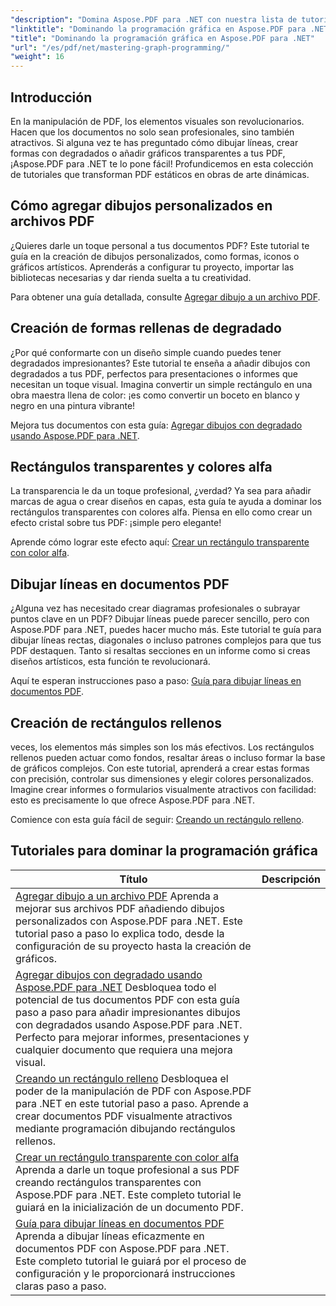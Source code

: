 ```yaml
---
"description": "Domina Aspose.PDF para .NET con nuestra lista de tutoriales. Aprende mejoras de dibujo como degradados, rectángulos rellenos y líneas en archivos PDF. Guía paso a paso."
"linktitle": "Dominando la programación gráfica en Aspose.PDF para .NET"
"title": "Dominando la programación gráfica en Aspose.PDF para .NET"
"url": "/es/pdf/net/mastering-graph-programming/"
"weight": 16
---
```


## Introducción

En la manipulación de PDF, los elementos visuales son revolucionarios. Hacen que los documentos no solo sean profesionales, sino también atractivos. Si alguna vez te has preguntado cómo dibujar líneas, crear formas con degradados o añadir gráficos transparentes a tus PDF, ¡Aspose.PDF para .NET te lo pone fácil! Profundicemos en esta colección de tutoriales que transforman PDF estáticos en obras de arte dinámicas.

## Cómo agregar dibujos personalizados en archivos PDF  

¿Quieres darle un toque personal a tus documentos PDF? Este tutorial te guía en la creación de dibujos personalizados, como formas, iconos o gráficos artísticos. Aprenderás a configurar tu proyecto, importar las bibliotecas necesarias y dar rienda suelta a tu creatividad.  

Para obtener una guía detallada, consulte [Agregar dibujo a un archivo PDF](./adding-drawing/).

## Creación de formas rellenas de degradado  

¿Por qué conformarte con un diseño simple cuando puedes tener degradados impresionantes? Este tutorial te enseña a añadir dibujos con degradados a tus PDF, perfectos para presentaciones o informes que necesitan un toque visual. Imagina convertir un simple rectángulo en una obra maestra llena de color: ¡es como convertir un boceto en blanco y negro en una pintura vibrante!  

Mejora tus documentos con esta guía: [Agregar dibujos con degradado usando Aspose.PDF para .NET](./add-gradient-filled-drawings/).


## Rectángulos transparentes y colores alfa  

La transparencia le da un toque profesional, ¿verdad? Ya sea para añadir marcas de agua o crear diseños en capas, esta guía te ayuda a dominar los rectángulos transparentes con colores alfa. Piensa en ello como crear un efecto cristal sobre tus PDF: ¡simple pero elegante!  

Aprende cómo lograr este efecto aquí: [Crear un rectángulo transparente con color alfa](./create-transparent-rectangle-with-alpha-color/).

## Dibujar líneas en documentos PDF  

¿Alguna vez has necesitado crear diagramas profesionales o subrayar puntos clave en un PDF? Dibujar líneas puede parecer sencillo, pero con Aspose.PDF para .NET, puedes hacer mucho más. Este tutorial te guía para dibujar líneas rectas, diagonales o incluso patrones complejos para que tus PDF destaquen. Tanto si resaltas secciones en un informe como si creas diseños artísticos, esta función te revolucionará.  

Aquí te esperan instrucciones paso a paso: [Guía para dibujar líneas en documentos PDF](./guide-to-drawing-lines/).

## Creación de rectángulos rellenos  

veces, los elementos más simples son los más efectivos. Los rectángulos rellenos pueden actuar como fondos, resaltar áreas o incluso formar la base de gráficos complejos. Con este tutorial, aprenderá a crear estas formas con precisión, controlar sus dimensiones y elegir colores personalizados. Imagine crear informes o formularios visualmente atractivos con facilidad: esto es precisamente lo que ofrece Aspose.PDF para .NET.  

Comience con esta guía fácil de seguir: [Creando un rectángulo relleno](./creating-filled-rectangle/).


## Tutoriales para dominar la programación gráfica
| Título | Descripción |
| --- | --- | 
| [Agregar dibujo a un archivo PDF](./adding-drawing/) Aprenda a mejorar sus archivos PDF añadiendo dibujos personalizados con Aspose.PDF para .NET. Este tutorial paso a paso lo explica todo, desde la configuración de su proyecto hasta la creación de gráficos.  
| [Agregar dibujos con degradado usando Aspose.PDF para .NET](./add-gradient-filled-drawings/) Desbloquea todo el potencial de tus documentos PDF con esta guía paso a paso para añadir impresionantes dibujos con degradados usando Aspose.PDF para .NET. Perfecto para mejorar informes, presentaciones y cualquier documento que requiera una mejora visual.  
| [Creando un rectángulo relleno](./creating-filled-rectangle/) Desbloquea el poder de la manipulación de PDF con Aspose.PDF para .NET en este tutorial paso a paso. Aprende a crear documentos PDF visualmente atractivos mediante programación dibujando rectángulos rellenos.  
| [Crear un rectángulo transparente con color alfa](./create-transparent-rectangle-with-alpha-color/) Aprenda a darle un toque profesional a sus PDF creando rectángulos transparentes con Aspose.PDF para .NET. Este completo tutorial le guiará en la inicialización de un documento PDF.   
| [Guía para dibujar líneas en documentos PDF](./guide-to-drawing-lines/) Aprenda a dibujar líneas eficazmente en documentos PDF con Aspose.PDF para .NET. Este completo tutorial le guiará por el proceso de configuración y le proporcionará instrucciones claras paso a paso.